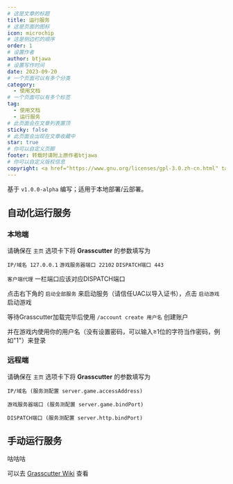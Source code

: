 ```yaml
---
# 这是文章的标题
title: 运行服务
# 这是页面的图标
icon: microchip
# 这是侧边栏的顺序
order: 1
# 设置作者
author: btjawa
# 设置写作时间
date: 2023-09-20
# 一个页面可以有多个分类
category:
  - 使用文档
# 一个页面可以有多个标签
tag:
  - 使用文档
  - 运行服务
# 此页面会在文章列表置顶
sticky: false
# 此页面会出现在文章收藏中
star: true
# 你可以自定义页脚
footer: 转载时请附上原作者btjawa
# 你可以自定义版权信息
copyright: <a href="https://www.gnu.org/licenses/gpl-3.0.zh-cn.html" target="_blank">GPL-3.0 协议</a>&nbsp;版权所有 © 2023 <a href="https://github.com/btjawa/BGP-docs" target="_blank">btjawa</a>
---
```


基于 `v1.0.0-alpha` 编写；适用于本地部署/云部署。

<!-- more -->

## 自动化运行服务

### 本地端

请确保在 `主页` 选项卡下将 **Grasscutter** 的参数填写为

`IP/域名 127.0.0.1` `游戏服务器端口 22102` `DISPATCH端口 443`

`客户端代理` 一栏端口应该对应DISPATCH端口

点击右下角的 `启动全部服务` 来启动服务（请信任UAC以导入证书），点击 `启动游戏` 启动游戏

等待Grasscutter加载完毕后使用 `/account create 用户名` 创建账户

并在游戏内使用你的用户名（没有设置密码，可以输入≥1位的字符当作密码，例如"1"）来登录

### 远程端

请确保在 `主页` 选项卡下将 **Grasscutter** 的参数填写为

`IP/域名 (服务测配置 server.game.accessAddress)`

`游戏服务器端口 (服务测配置 server.game.bindPort)`

`DISPATCH端口 (服务测配置 server.http.bindPort)`

## 手动运行服务

咕咕咕

可以去 [Grasscutter Wiki](https://github.com/Grasscutters/Grasscutter/wiki) 查看